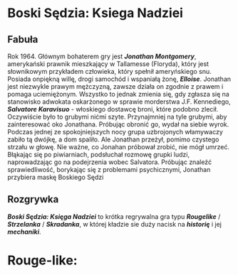 #  Boski Sędzia: Ksiega Nadziei
## Fabuła
Rok 1964.
Głównym bohaterem gry jest ***Jonathan Montgomery***, amerykański prawnik mieszkający w Tallamesse (Floryda), który jest słownikowym przykładem człowieka, który spełnił ameryńskiego snu. Posiada onpiękną willę, drogi samochód i wspaniałą żonę, ***Elloise***. Jonathan jest niezwykle prawym mężczyzną, zawsze działa on zgodnie z prawem i pomaga uciemiężonym. 
Wszystko to jednak zmienia się, gdy zgłasza się na stanowisko adwokata oskarżonego w sprawie morderstwa J.F. Kennediego, ***Salvatore Karavisuo*** - włoskiego dostawcę broni, które podobno zlecił. Oczywiście było to grubymi nićmi szyte. Przynajmniej na tyle grubymi, aby zainteresować oko Jonathana. Próbując obronić go, wydał na siebie wyrok.
Podczas jednej ze spokojniejszych nocy grupa uzbrojonych włamywaczy zabiło tą dwójkę, a dom spaliło. Ale Jonathan przeżył, pomimo czystego strzału w głowę. Nie ważne, co Jonahan próbował zrobić, nie mógł umrzeć. Błąkając się po piwiarniach, podsłuchał rozmowę grupki ludzi, naprowadzając go na podejrzenia wobec Salvatora. 
Próbując znaleźć sprawiedliwość, borykając się z problemami psychicznymi, Jonathan przybiera maskę Boskiego Sędzi 
## Rozgrywka
***Boski Sędzia: Księga Nadziei*** to krótka regrywalna gra typu **_Rougelike_** / **_Strzelanka_** / ***Skradanka***, w której kładzie sie duży nacisk na ***historię*** i jej ***mechaniki***.
# Rouge-like:

